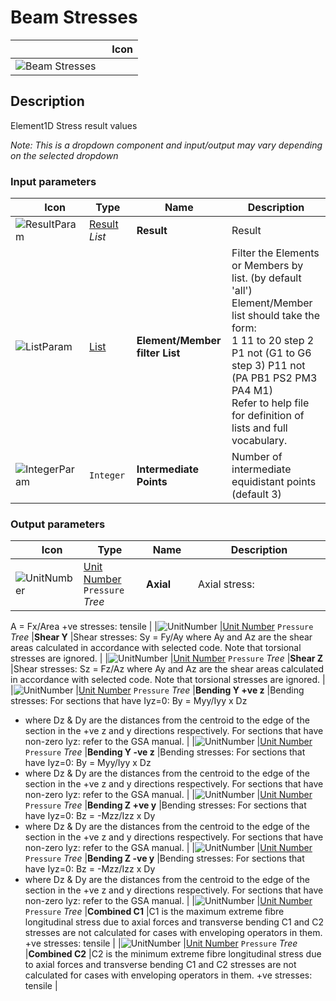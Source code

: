 # Beam Stresses
<!--- This file has been auto-generated, do not change it manually! Edit the generator here: https://github.com/arup-group/GSA-Grasshopper/tree/main/DocsGeneration --->

|<img width="150"/> Icon |
| ----------- |
|![Beam Stresses](./images/BeamStresses.png) |

## Description

Element1D Stress result values

_Note: This is a dropdown component and input/output may vary depending on the selected dropdown_

### Input parameters

|<img width="20"/> Icon |<img width="200"/> Type |<img width="200"/> Name |<img width="1000"/> Description |
| ----------- | ----------- | ----------- | ----------- |
|![ResultParam](./images/ResultParam.png) |[Result](gsagh-result-parameter.md) _List_ |**Result** |Result |
|![ListParam](./images/ListParam.png) |[List](gsagh-list-parameter.md) |**Element/Member filter List** |Filter the Elements or Members by list. (by default 'all')<br />Element/Member list should take the form:<br /> 1 11 to 20 step 2 P1 not (G1 to G6 step 3) P11 not (PA PB1 PS2 PM3 PA4 M1)<br />Refer to help file for definition of lists and full vocabulary. |
|![IntegerParam](./images/IntegerParam.png) |`Integer` |**Intermediate Points** |Number of intermediate equidistant points (default 3) |

### Output parameters

|<img width="20"/> Icon |<img width="200"/> Type |<img width="200"/> Name |<img width="1000"/> Description |
| ----------- | ----------- | ----------- | ----------- |
|![UnitNumber](./images/UnitParam.png) |[Unit Number](gsagh-unitnumber-parameter.md)  ` Pressure ` _Tree_ |**Axial** |Axial stress:
A = Fx/Area
+ve stresses: tensile |
|![UnitNumber](./images/UnitParam.png) |[Unit Number](gsagh-unitnumber-parameter.md)  ` Pressure ` _Tree_ |**Shear Y** |Shear stresses:
Sy = Fy/Ay
where Ay and Az are the shear areas calculated in accordance with selected code. Note that torsional stresses are ignored. |
|![UnitNumber](./images/UnitParam.png) |[Unit Number](gsagh-unitnumber-parameter.md)  ` Pressure ` _Tree_ |**Shear Z** |Shear stresses:
Sz = Fz/Az
where Ay and Az are the shear areas calculated in accordance with selected code. Note that torsional stresses are ignored. |
|![UnitNumber](./images/UnitParam.png) |[Unit Number](gsagh-unitnumber-parameter.md)  ` Pressure ` _Tree_ |**Bending Y +ve z** |Bending stresses:
For sections that have Iyz=0:
By = Myy/Iyy x Dz
- where Dz & Dy are the distances from the centroid to the edge of the
section in the +ve z and y directions respectively.
For sections that have non-zero Iyz: refer to the GSA manual. |
|![UnitNumber](./images/UnitParam.png) |[Unit Number](gsagh-unitnumber-parameter.md)  ` Pressure ` _Tree_ |**Bending Y -ve z** |Bending stresses:
For sections that have Iyz=0:
By = Myy/Iyy x Dz
- where Dz & Dy are the distances from the centroid to the edge of the
section in the +ve z and y directions respectively.
For sections that have non-zero Iyz: refer to the GSA manual. |
|![UnitNumber](./images/UnitParam.png) |[Unit Number](gsagh-unitnumber-parameter.md)  ` Pressure ` _Tree_ |**Bending Z +ve y** |Bending stresses:
For sections that have Iyz=0:
Bz = -Mzz/Izz x Dy
- where Dz & Dy are the distances from the centroid to the edge of the
section in the +ve z and y directions respectively.
For sections that have non-zero Iyz: refer to the GSA manual. |
|![UnitNumber](./images/UnitParam.png) |[Unit Number](gsagh-unitnumber-parameter.md)  ` Pressure ` _Tree_ |**Bending Z -ve y** |Bending stresses:
For sections that have Iyz=0:
Bz = -Mzz/Izz x Dy
- where Dz & Dy are the distances from the centroid to the edge of the
section in the +ve z and y directions respectively.
For sections that have non-zero Iyz: refer to the GSA manual. |
|![UnitNumber](./images/UnitParam.png) |[Unit Number](gsagh-unitnumber-parameter.md)  ` Pressure ` _Tree_ |**Combined C1** |C1 is the maximum extreme fibre longitudinal stress due to axial forces and transverse bending
C1 and C2 stresses are not calculated for cases with enveloping operators in them.
+ve stresses: tensile |
|![UnitNumber](./images/UnitParam.png) |[Unit Number](gsagh-unitnumber-parameter.md)  ` Pressure ` _Tree_ |**Combined C2** |C2 is the minimum extreme fibre longitudinal stress due to axial forces and transverse bending
C1 and C2 stresses are not calculated for cases with enveloping operators in them.
+ve stresses: tensile |


